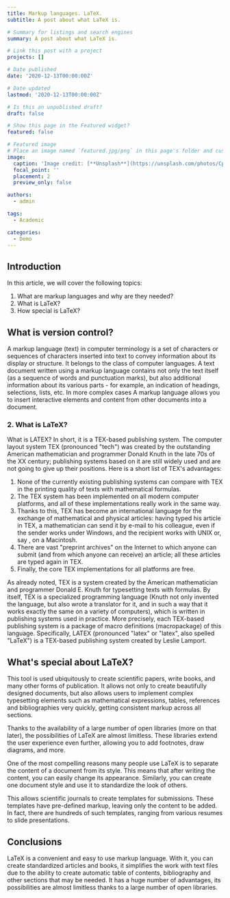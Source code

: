 ```yaml
---
title: Markup languages. LaTeX.
subtitle: A post about what LaTeX is.

# Summary for listings and search engines
summary: A post about what LaTeX is.

# Link this post with a project
projects: []

# Date published
date: '2020-12-13T00:00:00Z'

# Date updated
lastmod: '2020-12-13T00:00:00Z'

# Is this an unpublished draft?
draft: false

# Show this page in the Featured widget?
featured: false

# Featured image
# Place an image named `featured.jpg/png` in this page's folder and customize its options here.
image:
  caption: 'Image credit: [**Unsplash**](https://unsplash.com/photos/CpkOjOcXdUY)'
  focal_point: ''
  placement: 2
  preview_only: false

authors:
  - admin

tags:
  - Academic

categories:
  - Demo
---
```


## Introduction
In this article, we will cover the following topics:

1. What are markup languages ​​and why are they needed?
2. What is LaTeX?
3. How special is LaTeX?

## What is version control?

A markup language (text) in computer terminology is a set of characters or sequences of characters inserted into text to convey information about its display or structure. It belongs to the class of computer languages. A text document written using a markup language contains not only the text itself (as a sequence of words and punctuation marks), but also additional information about its various parts - for example, an indication of headings, selections, lists, etc. In more complex cases A markup language allows you to insert interactive elements and content from other documents into a document.

### 2. What is LaTeX?

 What is LATEX? In short, it is a TEX-based publishing system. The computer layout system TEX (pronounced "tech") was created by the outstanding American mathematician and programmer Donald Knuth in the late 70s of the XX century; publishing systems based on it are still widely used and are not going to give up their positions.
 Here is a short list of TEX's advantages:

1. None of the currently existing publishing systems can compare with TEX in the printing quality of texts with mathematical formulas.
2. The TEX system has been implemented on all modern computer platforms, and all of these implementations really work in the same way.
3. Thanks to this, TEX has become an international language for the exchange of mathematical and physical articles: having typed his article in TEX, a mathematician can send it by e-mail to his colleague, even if the sender works under Windows, and the recipient works with UNIX or, say , on a Macintosh.
4. There are vast "preprint archives" on the Internet to which anyone can submit (and from which anyone can receive) an article; all these articles are typed again in TEX.
5. Finally, the core TEX implementations for all platforms are free.

 As already noted, TEX is a system created by the American mathematician and programmer Donald E. Knuth for typesetting texts with formulas. By itself, TEX is a specialized programming language (Knuth not only invented the language, but also wrote a translator for it, and in such a way that it works exactly the same on a variety of computers), which is written in publishing systems used in practice. More precisely, each TEX-based publishing system is a package of macro definitions (macropackage) of this language. Specifically, LATEX (pronounced "latex" or "latex", also spelled "LaTeX") is a TEX-based publishing system created by Leslie Lamport.

## What's special about LaTeX?

 This tool is used ubiquitously to create scientific papers, write books, and many other forms of publication. It allows not only to create beautifully designed documents, but also allows users to implement complex typesetting elements such as mathematical expressions, tables, references and bibliographies very quickly, getting consistent markup across all sections.

 Thanks to the availability of a large number of open libraries (more on that later), the possibilities of LaTeX are almost limitless. These libraries extend the user experience even further, allowing you to add footnotes, draw diagrams, and more.

 One of the most compelling reasons many people use LaTeX is to separate the content of a document from its style. This means that after writing the content, you can easily change its appearance. Similarly, you can create one document style and use it to standardize the look of others.

 This allows scientific journals to create templates for submissions. These templates have pre-defined markup, leaving only the content to be added. In fact, there are hundreds of such templates, ranging from various resumes to slide presentations.

## Conclusions

LaTeX is a convenient and easy to use markup language. With it, you can create standardized articles and books, it simplifies the work with text files due to the ability to create automatic table of contents, bibliography and other sections that may be needed. It has a huge number of advantages, its possibilities are almost limitless thanks to a large number of open libraries.
